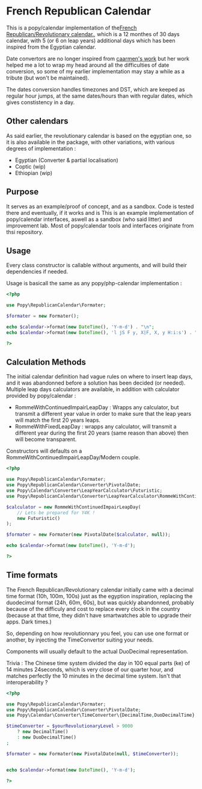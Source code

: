 French Republican Calendar
==========================

This is a popy/calendar implementation of the[French Republican/Revolutionary calendar.](https://en.wikipedia.org/wiki/French_Republican_Calendar),
which is a 12 monthes of 30 days calendar, with 5 (or 6 on leap years)
additional days which has been inspired from the Egyptian calendar.

Date convertors are no longer inspired from [caarmen's work](https://github.com/caarmen/french-revolutionary-calendar)
but her work helped me a lot to wrap my head around all the difficulties of
date conversion, so some of my earlier implementation may stay a while as a
tribute (but won't be maintained).

The dates conversion handles timezones and DST, which are keeped as regular hour
jumps, at the same dates/hours than with regular dates, which gives constistency
in a day.

Other calendars
---------------

As said earlier, the revolutionary calendar is based on the egyptian one, so it
is also available in the package, with other variations, with various degrees of
implementation :

- Egyptian (Converter & partial localisation)
- Coptic (wip)
- Ethiopian (wip)

Purpose
-------

It serves as an example/proof of concept, and as a sandbox. Code is tested there
and eventually, if it works and is 
This is an example implementation of popy/calendar interfaces, aswell as a 
sandbox (who said litter) and improvement lab.
Most of popy/calendar tools and interfaces originate from thsi repository.

Usage
-----

Every class constructor is callable without arguments, and will build their
dependencies if needed.

Usage is basicall the same as any popy/php-calendar implementation :

```php
<?php

use Popy\RepublicanCalendar\Formater;

$formater = new Formater();

echo $calendar->format(new DateTime(), 'Y-m-d') . "\n";
echo $calendar->format(new DateTime(), 'l jS F y, X|F, X, y H:i:s') . "\n";

?>
```

Calculation Methods
-------------------

The initial calendar definition had vague rules on where to insert leap days,
and it was abandonned before a solution has been decided (or needed). Multiple
leap days calculators are available, in addition with calculator provided by
popy/calendar :

- RommeWithContinuedImpairLeapDay : Wrapps any calculator, but transmit a
    different year value in order to make sure that the leap years will match
    the first 20 years leaps.
- RommeWithFixedLeapDay : wrapps any calculator, will transmit a different year
    during the first 20 years (same reason than above) then will become
    transparent.

Constructors will defaults on a RommeWithContinuedImpairLeapDay/Modern couple.

```php
<?php

use Popy\RepublicanCalendar\Formater;
use Popy\RepublicanCalendar\Converter\PivotalDate;
use Popy\Calendar\Converter\LeapYearCalculator\Futuristic;
use Popy\RepublicanCalendar\Converter\LeapYearCalculator\RommeWithContinuedImpairLeapDay;

$calculator = new RommeWithContinuedImpairLeapDay(
    // Lets be prepared for Y4K !
    new Futuristic()
);

$formater = new Formater(new PivotalDate($calculator, null));

echo $calendar->format(new DateTime(), 'Y-m-d');

?>
```

Time formats
------------

The French Republican/Revolutionary calendar initially came with a decimal time
format (10h, 100m, 100s) just as the egyption inspiration, replacing the
duodecimal format (24h, 60m, 60s), but was quickly abandonned, probably because
of the difficuly and cost to replace every clock in the country (because at that
time, they didn't have smartwatches able to upgrade their apps. Dark times.)

So, depending on how revolutionnary you feel, you can use one format or another,
by injecting the TimeConvertor suiting your needs.

Components will usually default to the actual DuoDecimal representation.

Trivia : The Chinese time system divided the day in 100 equal parts (ke) of
14 minutes 24seconds, which is very close of our quarter hour, and matches
perfectly the 10 minutes in the decimal time system. Isn't that
interoperability ?

```php
<?php

use Popy\RepublicanCalendar\Formater;
use Popy\RepublicanCalendar\Converter\PivotalDate;
use Popy\Calendar\Converter\TimeConverter\{DecimalTime,DuoDecimalTime};

$timeConverter = $yourRevolutionaryLevel > 9000
    ? new DecimalTime()
    : new DuoDecimalTime()
;

$formater = new Formater(new PivotalDate(null, $timeConverter));


echo $calendar->format(new DateTime(), 'Y-m-d');

?>
```
